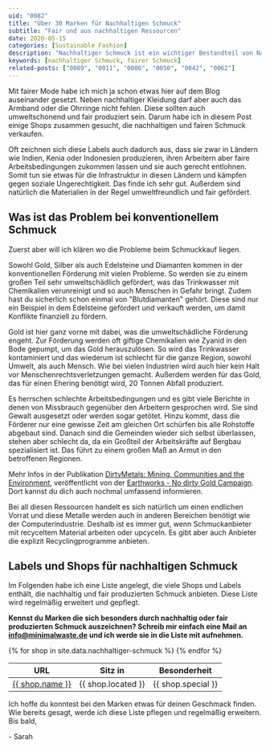 ```yaml
---
uid: "0082"
title: "Über 30 Marken für Nachhaltigen Schmuck"
subtitle: "Fair und aus nachhaltigen Ressourcen"
date: 2020-05-15
categories: [Sustainable Fashion]
description: "Nachhaltiger Schmuck ist ein wichtiger Bestandteil von Nachhaltiger Mode. Hier eine Liste mit Shops wo du ihn bekommst."
keywords: [nachhaltiger Schmuck, fairer Schmuck]
related-posts: ["0089", "0011", "0086", "0050", "0042", "0062"]
---
```

Mit fairer Mode habe ich mich ja schon etwas hier auf dem Blog auseinander gesetzt. Neben nachhaltiger Kleidung darf aber auch das Armband oder die Ohrringe nicht fehlen. Diese sollten auch umweltschonend und fair produziert sein. Darum habe ich in diesem Post einige Shops zusammen gesucht, die nachhaltigen und fairen Schmuck verkaufen.

Oft zeichnen sich diese Labels auch dadurch aus, dass sie zwar in Ländern wie Indien, Kenia oder Indonesien produzieren, ihren Arbeitern aber faire Arbeitsbedingungen zukommen lassen und sie auch gerecht entlohnen. Somit tun sie etwas für die Infrastruktur in diesen Ländern und kämpfen gegen soziale Ungerechtigkeit. Das finde ich sehr gut. Außerdem sind natürlich die Materialien in der Regel umweltfreundlich und fair gefördert.

## Was ist das Problem bei konventionellem Schmuck
Zuerst aber will ich klären wo die Probleme beim Schmuckkauf liegen.

Sowohl Gold, Silber als auch Edelsteine und Diamanten kommen in der konventionellen Förderung mit vielen Probleme. So werden sie zu einem großen Teil sehr umweltschädlich gefördert, was das Trinkwasser mit Chemikalien verunreinigt und so auch Menschen in Gefahr bringt. Zudem hast du sicherlich schon einmal von "Blutdiamanten" gehört. Diese sind nur ein Beispiel in dem Edelsteine gefördert und verkauft werden, um damit Konflikte finanziell zu fördern.

Gold ist hier ganz vorne mit dabei, was die umweltschädliche Förderung engeht. Zur Förderung werden oft giftige Chemikalien wie Zyanid in den Bode gepumpt, um das Gold herauszulösen. So wird das Trinkwasser kontaminiert und das wiederum ist schlecht für die ganze Region, sowohl Umwelt, als auch Mensch. Wie bei vielen Industrien wird auch hier kein Halt vor Menschenrechtsverletzungen gemacht. Außerdem werden für das Gold, das für einen Ehering benötigt wird, 20 Tonnen Abfall produziert.

Es herrschen schlechte Arbeitsbedingungen und es gibt viele Berichte in denen von Missbrauch gegenüber den Arbeitern gesprochen wird. Sie sind Gewalt ausgesetzt oder werden sogar getötet. Hinzu kommt, dass die Förderer nur eine gewisse Zeit am gleichen Ort schürfen bis alle Rohstoffe abgebaut sind. Danach sind die Gemeinden wieder sich selbst überlassen, stehen aber schlecht da, da ein Großteil der Arbeitskräfte auf Bergbau spezialisiert ist. Das führt zu einem großen Maß an Armut in den betroffenen Regionen.

Mehr Infos in der Publikation [DirtyMetals: Mining, Communities and the Environment](https://earthworks.org/cms/assets/uploads/archive/files/publications/NDG_DirtyMetalsReport_HR.pdf), veröffentlicht von der [Earthworks - No dirty Gold Campaign](https://earthworks.org/campaigns/no-dirty-gold/). Dort kannst du dich auch nochmal umfassend informieren.

Bei all diesen Ressourcen handelt es sich natürlich um einen endlichen Vorrat und diese Metalle werden auch in anderen Bereichen benötigt wie der Computerindustrie. Deshalb ist es immer gut, wenn Schmuckanbieter mit recyceltem Material arbeiten oder upcyceln. Es gibt aber auch Anbieter die explizit Recyclingprogramme anbieten.

## Labels und Shops für nachhaltigen Schmuck
Im Folgenden habe ich eine Liste angelegt, die viele Shops und Labels enthält, die nachhaltig und fair produzierten Schmuck anbieten. Diese Liste wird regelmäßig erweitert und gepflegt.

**Kennst du Marken die sich besonders durch nachhaltig oder fair produzierten Schmuck auszeichnen? Schreib mir einfach eine Mail an [info@minimalwaste.de](mailto:info@minimalwaste.de) und ich werde sie in die Liste mit aufnehmen.**

<table>
  <thead>
    <tr>
      <th>URL</th>
      <th>Sitz in</th>
      <th>Besonderheit</th>
    </tr>
  </thead>
  <tbody>
    {% for shop in site.data.nachhaltiger-schmuck %}
      <tr>
        <td data-label="URL"><a href="{{ shop.url }}">{{ shop.name }}</a></td>
        <td data-label="Sitz in">{{ shop.located }}</td>
        <td data-label="Besonderheit in">{{ shop.special }}</td>
      </tr>
    {% endfor %}
  </tbody>
</table>

Ich hoffe du konntest bei den Marken etwas für deinen Geschmack finden. Wie bereits gesagt, werde ich diese Liste pflegen und regelmäßig erweitern. Bis bald,

\- Sarah
